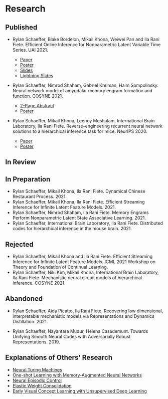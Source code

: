 # Research

## Published

- Rylan Schaeffer, Blake Bordelon, Mikail Khona, Weiwei Pan and Ila Rani Fiete.
  Efficient Online Inference for Nonparametric Latent Variable Time Series. UAI 2021.
  - [Paper](research/2021_uai_crp/paper.pdf)
  - [Poster](research/2021_uai_crp/poster.pdf)
  - [Slides](research/2021_uai_crp/slides.pdf)
  - [Lightning Slides](research/2021_uai_crp/lightning_slides.pdf)

- Rylan Schaeffer, Nimrod Shaham, Gabriel Kreiman, Haim Sompolinsky.
  Neural network model of amygdalar memory engram formation and function. COSYNE 2021.
  - [2-Page Abstract](research/2021_cosyne_neural_network/abstract.pdf)
  - [Poster](research/2021_cosyne_neural_network/2-082_Schaeffer_main_poster.png)

- Rylan Schaeffer, Mikail Khona, Leenoy Meshulam, International Brain Laboratory, Ila Rani Fiete. 
  Reverse-engineering recurrent neural network solutions to a hierarchical inference task for 
  mice. NeurIPS 2020.
  - [Paper](research/2020_neurips_reverse_engineering/paper.pdf)
  - [Poster](research/2020_neurips_reverse_engineering/poster.pdf)

## In Review


## In Preparation

- Rylan Schaeffer, Mikail Khona, Ila Rani Fiete. Dynamical Chinese Restaurant Process. 2021.
- Rylan Schaeffer, Mikail Khona, Ila Rani Fiete. Efficient Streaming Inference for 
  Infinite Latent Feature Models. 2021.
- Rylan Schaeffer, Nimrod Shaham, Ila Rani Fiete. Memory Engrams Perform Nonparametric
  Latent State Associative Learning. 2021.
- Rylan Schaeffer, International Brain Laboratory, Ila Rani Fiete. Distributed codes for
  hierarchical inference in the mouse brain. 2021.
  

## Rejected

- Rylan Schaeffer, Mikail Khona and Ila Rani Fiete. Efficient
  Streaming Inference for Infinite Latent Feature Models. ICML 2021 Workshop on Theory
  and Foundation of Continual Learning.
- Rylan Schaeffer, Niki Kim, Mikail Khona, International Brain Laboratory, Ila Rani Fiete.
  Mechanistic neural circuit models of hierarchical inference. COSYNE 2021.

## Abandoned

- Rylan Schaeffer, Aida Picatto, Ila Rani Fiete. Recovering low dimensional, interpretable mechanistic models
  via Representations and Dynamics Distillation. 2021.

- Rylan Schaeffer, Nayantara Mudur, Helena Casademunt. Towards Unifying Smooth 
  Neural Codes with Adversarially Robust Representations. 2019.


## Explanations of Others' Research
- [Neural Turing Machines](research/neural_turing_machine/main.html)
- [One-shot Learning with Memory-Augmented Neural Networks](research/one_shot_learning_with_memory_augmented_nn/main.html)
- [Neural Episodic Control](research/neural_episodic_control/main.html)
- [Elastic Weight Consolidation](research/elastic_weight_consolidation/main.html)
- [Early Visual Concept Learning with Unsupervised Deep Learning](research/early_visual_concept_learning/main.html")